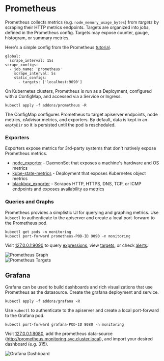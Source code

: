 # Prometheus

Prometheus collects metrics (e.g. `node_memory_usage_bytes`) from *targets* by scraping their HTTP metrics endpoints. Targets are organized into *jobs*, defined in the Prometheus config. Targets may expose counter, gauge, histogram, or summary metrics.

Here's a simple config from the Prometheus [tutorial](https://prometheus.io/docs/introduction/getting_started/).

```
global:
  scrape_interval: 15s
scrape_configs:
  - job_name: 'prometheus'
    scrape_interval: 5s
    static_configs:
      - targets: ['localhost:9090']
```

On Kubernetes clusters, Prometheus is run as a Deployment, configured with a ConfigMap, and accessed via a Service or Ingress.

```
kubectl apply -f addons/prometheus -R
```

The ConfigMap configures Prometheus to target apiserver endpoints, node metrics, cAdvisor metrics, and exporters. By default, data is kept in an `emptyDir` so it is persisted until the pod is rescheduled.

### Exporters

Exporters expose metrics for 3rd-party systems that don't natively expose Prometheus metrics.

* [node_exporter](https://github.com/prometheus/node_exporter) - DaemonSet that exposes a machine's hardware and OS metrics
* [kube-state-metrics](https://github.com/kubernetes/kube-state-metrics) - Deployment that exposes Kubernetes object metrics
* [blackbox_exporter](https://github.com/prometheus/blackbox_exporter) - Scrapes HTTP, HTTPS, DNS, TCP, or ICMP endpoints and exposes availability as metrics

### Queries and Graphs

Prometheus provides a simplistic UI for querying and graphing metrics. Use `kubectl` to authenticate to the apiserver and create a local port-forward to the Prometheus pod.

```
kubectl get pods -n monitoring
kubectl port-forward prometheus-POD-ID 9090 -n monitoring
```

Visit [127.0.0.1:9090](http://127.0.0.1:9090) to query [expressions](http://127.0.0.1:9090/graph), view [targets](http://127.0.0.1:9090/targets), or check [alerts](http://127.0.0.1:9090/alerts).

![Prometheus Graph](/img/prometheus-graph.png)
<br/>
![Prometheus Targets](/img/prometheus-targets.png)

## Grafana

Grafana can be used to build dashboards and rich visualizations that use Prometheus as the datasource. Create the grafana deployment and service.

```
kubectl apply -f addons/grafana -R
```

Use `kubectl` to authenticate to the apiserver and create a local port-forward to the Grafana pod.

```
kubectl port-forward grafana-POD-ID 8080 -n monitoring
```

Visit [127.0.0.1:8080](http://127.0.0.1:8080), add the prometheus data-source (http://prometheus.monitoring.svc.cluster.local), and import your desired dashboard (e.g. 315).

![Grafana Dashboard](/img/grafana-dashboard.png)

